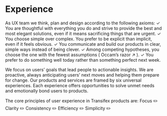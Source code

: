 # Experience

As UX team we think, plan and design according to the following axioms:
✓ You are thoughtful with everything you do and strive to provide the best and most
elegant solutions, even if it means sacrificing things that are urgent.
✓ You choose simple over complex. You prefer to be explicit than implicit, even if it
feels obvious.
✓ You communicate and build our products in clear, simple ways instead of being
clever.
✓ Among competing hypotheses, you choose the one with the fewest assumptions
( Occam’s razor ↗ ).
✓ You prefer to do something well today rather than something perfect next week.

We focus on users’ goals that lead people to actionable insights. We are proactive, always anticipating users’ next moves and helping them prepare for change.
Our products and services are framed by six universal experiences. Each experience offers opportunities to solve unmet needs and emotionally bond users to products. 

The core principles of user experience in Transifex products are:
Focus ✏️
Clarity ✏️
Consistency ✏️
Efficiency ✏️
Simplicity ✏️
